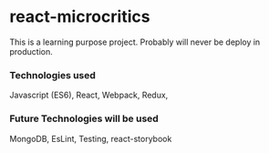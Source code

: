 # react-microcritics
This is a learning purpose project. Probably will never be deploy in production.

### Technologies used
Javascript (ES6), React, Webpack, Redux,
### Future Technologies will be used
MongoDB, EsLint, Testing, react-storybook
